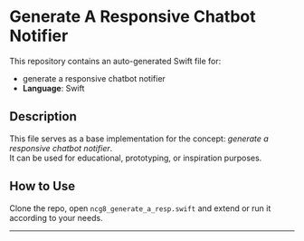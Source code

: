 # Generate A Responsive Chatbot Notifier

This repository contains an auto-generated Swift file for:

- generate a responsive chatbot notifier
- **Language**: Swift

## Description

This file serves as a base implementation for the concept: *generate a responsive chatbot notifier*.  
It can be used for educational, prototyping, or inspiration purposes.

## How to Use

Clone the repo, open `ncg8_generate_a_resp.swift` and extend or run it according to your needs.

---


